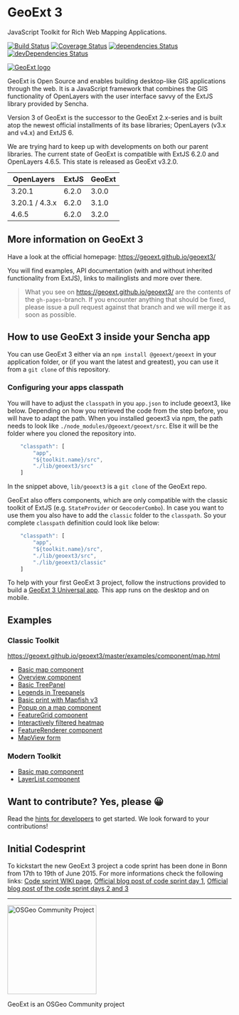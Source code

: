 # GeoExt 3

JavaScript Toolkit for Rich Web Mapping Applications.

[![Build Status](https://travis-ci.org/geoext/geoext3.svg?branch=master)](https://travis-ci.org/geoext/geoext3)
[![Coverage Status](https://coveralls.io/repos/geoext/geoext3/badge.svg?branch=master&service=github)](https://coveralls.io/github/geoext/geoext3?branch=master)
[![dependencies Status](https://david-dm.org/geoext/geoext3/status.svg)](https://david-dm.org/geoext/geoext3)
[![devDependencies Status](https://david-dm.org/geoext/geoext3/dev-status.svg)](https://david-dm.org/geoext/geoext3?type=dev)

[![GeoExt logo](https://geoext.github.io/geoext3/website-resources/img/GeoExt-logo.png)](https://geoext.github.io/geoext3/)

GeoExt is Open Source and enables building desktop-like GIS applications through the web. It is a JavaScript framework that combines the GIS functionality of OpenLayers with the user interface savvy of the ExtJS library provided by Sencha.

Version 3 of GeoExt is the successor to the GeoExt 2.x-series and is built atop the newest official installments of its base libraries; OpenLayers (v3.x and v4.x) and ExtJS 6.

We are trying hard to keep up with developments on both our parent libraries.
The current state of GeoExt is compatible with ExtJS 6.2.0 and OpenLayers 4.6.5. This state is released as GeoExt v3.2.0.

| OpenLayers       | ExtJS | GeoExt |
| ---------------- | ----- | ------ |
| 3.20.1           | 6.2.0 | 3.0.0  |
| 3.20.1 / 4.3.x   | 6.2.0 | 3.1.0  |
| 4.6.5            | 6.2.0 | 3.2.0  |

## More information on GeoExt 3

Have a look at the official homepage: https://geoext.github.io/geoext3/

You will find examples, API documentation (with and without inherited functionality from ExtJS), links to mailinglists and more over there.

> What you see on https://geoext.github.io/geoext3/ are the contents of the `gh-pages`-branch. If you encounter anything that should be fixed, please issue a pull request against that branch and we will merge it as soon as possible.

## How to use GeoExt 3 inside your Sencha app

You can use GeoExt 3 either via an `npm install @geoext/geoext` in your application folder, or (if you want the latest and greatest), you can use it from a `git clone` of this repository.

### Configuring your apps classpath

You will have to adjust the `classpath` in you `app.json` to include geoext3, like below.
Depending on how you retrieved the code from the step before, you will have to adapt the path.
When you installed geoext3 via npm, the path needs to look like `./node_modules/@geoext/geoext/src`.
Else it will be the folder where you cloned the repository into.

```javascript
    "classpath": [
        "app",
        "${toolkit.name}/src",
        "./lib/geoext3/src"
    ]
```

In the snippet above, `lib/geoext3` is a `git clone` of the GeoExt repo.

GeoExt also offers components, which are only compatible with the classic
toolkit of ExtJS (e.g. `StateProvider` or `GeocoderCombo`).
In case you want to use them you also have to add the `classic` folder to the
`classpath`. So your complete `classpath` definition could look like below:

```javascript
    "classpath": [
        "app",
        "${toolkit.name}/src",
        "./lib/geoext3/src",
        "./lib/geoext3/classic"
    ]
```

To help with your first GeoExt 3 project, follow the instructions provided to build a [GeoExt 3 Universal app](universal-app.md). This app runs on the desktop and on mobile.

## Examples

### Classic Toolkit

https://geoext.github.io/geoext3/master/examples/component/map.html

* [Basic map component](https://geoext.github.io/geoext3/master/examples/component/map.html)
* [Overview component](https://geoext.github.io/geoext3/master/examples/component/overviewMap.html)
* [Basic TreePanel](https://geoext.github.io/geoext3/master/examples/tree/panel.html)
* [Legends in Treepanels](https://geoext.github.io/geoext3/master/examples/tree/tree-legend-simple.html)
* [Basic print with Mapfish v3](http://rawgit.com/geoext/geoext3/master/examples/print/basic-mapfish.html)
* [Popup on a map component](https://geoext.github.io/geoext3/master/examples/popup/gx-popup.html)
* [FeatureGrid component](https://geoext.github.io/geoext3/master/examples/features/grid.html)
* [Interactively filtered heatmap](https://geoext.github.io/geoext3/master/examples/filtered-heatmap/filtered-heatmap.html)
* [FeatureRenderer component](https://geoext.github.io/geoext3/master/examples/renderer/renderer.html)
* [MapView form](https://geoext.github.io/geoext3/master/examples/mapviewform/mapviewform.html)

### Modern Toolkit

* [Basic map component ](https://geoext.github.io/geoext3/master/examples/modern-map/modern-map.html)
* [LayerList component ](https://geoext.github.io/geoext3/master/examples/modern-layerlist/modern-layerlist.html)


## Want to contribute? Yes, please 😀

Read the [hints for developers](CONTRIBUTING.md) to get started. We look forward
to your contributions!

## Initial Codesprint

To kickstart the new GeoExt 3 project a code sprint has been done in Bonn from 17th to 19th of June 2015. For more informations check the following links:  [Code sprint WIKI page](https://github.com/geoext/geoext3/wiki/GeoExt-3-Codesprint), [Official blog post of code sprint day 1](http://geoext.blogspot.de/2015/06/geoext-is-getting-3.html), [Official blog post of the code sprint days 2 and 3](http://geoext.blogspot.de/2015/06/geoext-3-codesprint-day-2-and-3.html)

---------

<a href="https://www.osgeo.org/projects/geoext/">
<img src="https://geoext.github.io/geoext3/website-resources/img/OSGeo_community.png" alt="OSGeo Community Project" width="200" />
</a>

GeoExt is an OSGeo Community project
